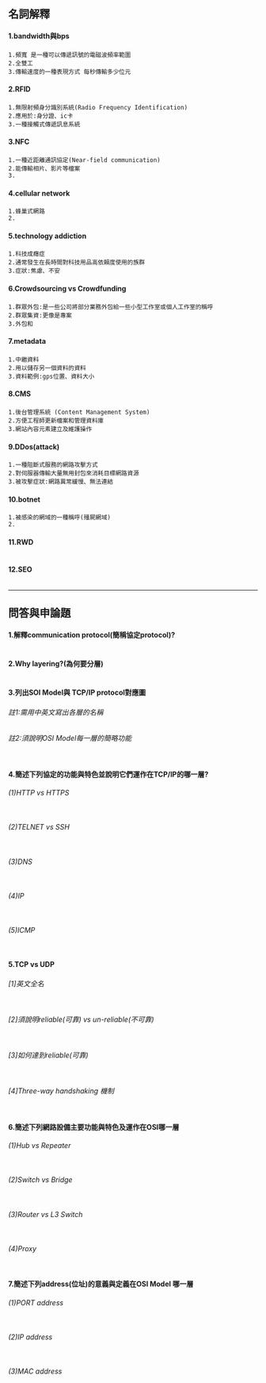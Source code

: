 ## 名詞解釋
#### 1.bandwidth與bps
```
1.頻寬 是一種可以傳遞訊號的電磁波頻率範圍
2.全雙工
3.傳輸速度的一種表現方式 每秒傳輸多少位元
```
#### 2.RFID
```
1.無限射頻身分識別系統(Radio Frequency Identification)
2.應用於:身分證、ic卡
3.一種接觸式傳遞訊息系統
```
#### 3.NFC
```
1.一種近距離通訊協定(Near-field communication)
2.能傳輸相片、影片等檔案
3.

```
#### 4.cellular network
```
1.蜂巢式網路
2.
```
#### 5.technology addiction
```
1.科技成癮症
2.通常發生在長時間對科技用品高依賴度使用的族群
3.症狀:焦慮、不安
```
#### 6.Crowdsourcing vs Crowdfunding
```
1.群眾外包:是一些公司將部分業務外包給一些小型工作室或個人工作室的稱呼
2.群眾集資:更像是專案
3.外包和
```
#### 7.metadata
```
1.中繼資料
2.用以儲存另一個資料的資料
3.資料範例:gps位置、資料大小
```
#### 8.CMS
```
1.後台管理系統 (Content Management System)
2.方便工程師更新檔案和管理資料庫
3.網站內容元素建立及維護操作
```
#### 9.DDos(attack)
```
1.一種阻斷式服務的網路攻擊方式
2.對伺服器傳輸大量無用封包來消耗目標網路資源
3.被攻擊症狀:網路異常緩慢、無法連結
```
#### 10.botnet
```
1.被感染的網域的一種稱呼(殭屍網域)
2.
```
#### 11.RWD
```
```
#### 12.SEO
```
```
---------------
## 問答與申論題
#### 1.解釋communication protocol(簡稱協定protocol)?
```
```
#### 2.Why layering?(為何要分層)
```
```
#### 3.列出SOI Model與 TCP/IP protocol對應圖
   ######   註1:需用中英文寫出各層的名稱
   ######   註2:須說明OSI Model每一層的簡略功能
```
```
#### 4.簡述下列協定的功能與特色並說明它們運作在TCP/IP的哪一層?
######   (1)HTTP vs HTTPS
```
```
######   (2)TELNET vs SSH
```
```
######   (3)DNS
```
```
######   (4)IP
```
```
######   (5)ICMP
```
```
#### 5.TCP vs UDP
######   [1]英文全名
```
```
######   [2]須說明reliable(可靠) vs un-reliable(不可靠)
```
```
######   [3]如何達到reliable(可靠)
```
```
######   [4]Three-way handshaking 機制
```
```
#### 6.簡述下列網路設備主要功能與特色及運作在OSI哪一層
######   (1)Hub vs Repeater
```
```
######   (2)Switch vs Bridge
```
```
######   (3)Router vs L3 Switch
```
```
######   (4)Proxy
```
```
#### 7.簡述下列address(位址)的意義與定義在OSI Model 哪一層
######   (1)PORT address
```
```
######   (2)IP address
```
```
######   (3)MAC address
```
```
